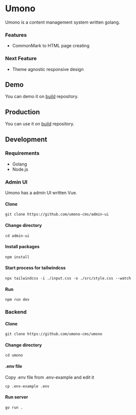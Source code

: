 # Umono
Umono is a content management system written golang.

### Features
- CommonMark to HTML page creating

### Next Feature
- Theme agnostic responsive design

## Demo
You can demo it on [build](https://github.com/umono-cms/build?tab=readme-ov-file#demo) repository.

## Production
You can use it on [build](https://github.com/umono-cms/build?tab=readme-ov-file#production) repository.

## Development

### Requirements
- Golang
- Node.js

### Admin UI
Umono has a admin UI written Vue.
#### Clone
```
git clone https://github.com/umono-cms/admin-ui
```

#### Change directory
```
cd admin-ui
```

#### Install packages
```
npm install
```

#### Start process for tailwindcss
```
npx tailwindcss -i ./input.css -o ./src/style.css --watch
```

#### Run
```
npm run dev
```

### Backend
#### Clone
```
git clone https://github.com/umono-cms/umono
```

#### Change directory
```
cd umono
```

#### .env file
Copy .env file from .env-example and edit it
```
cp .env-example .env
```

#### Run server
```
go run .
```
